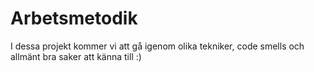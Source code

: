 # Arbetsmetodik

I dessa projekt kommer vi att gå igenom olika tekniker, code smells och allmänt bra saker att känna till :)
